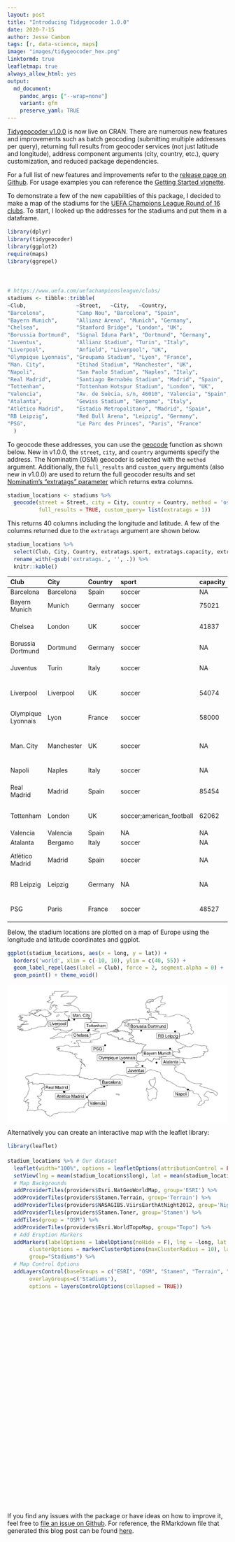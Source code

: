 ```yaml
---
layout: post
title: "Introducing Tidygeocoder 1.0.0"
date: 2020-7-15
author: Jesse Cambon
tags: [r, data-science, maps]
image: "images/tidygeocoder_hex.png"
linktormd: true
leafletmap: true
always_allow_html: yes
output: 
  md_document:
    pandoc_args: ["--wrap=none"]
    variant: gfm
    preserve_yaml: TRUE
---
```


[Tidygeocoder v1.0.0](https://jessecambon.github.io/tidygeocoder/index.html) is now live on CRAN. There are numerous new features and improvements such as batch geocoding (submitting multiple addresses per query), returning full results from geocoder services (not just latitude and longitude), address component arguments (city, country, etc.), query customization, and reduced package dependencies.

For a full list of new features and improvements refer to the [release page on Github](https://github.com/jessecambon/tidygeocoder/releases/tag/v1.0.0). For usage examples you can reference the [Getting Started vignette](https://jessecambon.github.io/tidygeocoder/articles/tidygeocoder.html).

To demonstrate a few of the new capabilities of this package, I decided to make a map of the stadiums for the [UEFA Champions League Round of 16 clubs](https://www.uefa.com/uefachampionsleague/draws/2020/2001141/). To start, I looked up the addresses for the stadiums and put them in a dataframe.

``` r
library(dplyr)
library(tidygeocoder)
library(ggplot2)
require(maps)
library(ggrepel)



# https://www.uefa.com/uefachampionsleague/clubs/
stadiums <- tibble::tribble(
~Club,                ~Street,   ~City,   ~Country,
"Barcelona",          "Camp Nou", "Barcelona", "Spain",
"Bayern Munich",      "Allianz Arena", "Munich", "Germany",
"Chelsea",            "Stamford Bridge", "London", "UK",
"Borussia Dortmund",  "Signal Iduna Park", "Dortmund", "Germany",
"Juventus",           "Allianz Stadium", "Turin", "Italy",
"Liverpool",          "Anfield", "Liverpool", "UK",
"Olympique Lyonnais", "Groupama Stadium", "Lyon", "France",
"Man. City",          "Etihad Stadium", "Manchester", "UK",
"Napoli",             "San Paolo Stadium", "Naples", "Italy",
"Real Madrid",        "Santiago Bernabéu Stadium", "Madrid", "Spain",
"Tottenham",          "Tottenham Hotspur Stadium", "London", "UK",
"Valencia",           "Av. de Suècia, s/n, 46010", "Valencia", "Spain",
"Atalanta",           "Gewiss Stadium", "Bergamo", "Italy",
"Atlético Madrid",    "Estadio Metropolitano", "Madrid", "Spain",
"RB Leipzig",         "Red Bull Arena", "Leipzig", "Germany",
"PSG",                "Le Parc des Princes", "Paris", "France"
  )
```

To geocode these addresses, you can use the [geocode](https://jessecambon.github.io/tidygeocoder/reference/geocode.html) function as shown below. New in v1.0.0, the `street`, `city`, and `country` arguments specify the address. The Nominatim (OSM) geocoder is selected with the `method` argument. Additionally, the `full_results` and `custom_query` arguments (also new in v1.0.0) are used to return the full geocoder results and set [Nominatim’s “extratags” parameter](https://nominatim.org/release-docs/develop/api/Search/#parameters) which returns extra columns.

``` r
stadium_locations <- stadiums %>%
  geocode(street = Street, city = City, country = Country, method = 'osm', 
          full_results = TRUE, custom_query= list(extratags = 1))
```

This returns 40 columns including the longitude and latitude. A few of the columns returned due to the `extratags` argument are shown below.

``` r
stadium_locations %>%
  select(Club, City, Country, extratags.sport, extratags.capacity, extratags.operator, extratags.wikipedia) %>%
  rename_with(~gsub('extratags.', '', .)) %>%
  knitr::kable()
```

| Club               | City       | Country | sport                     | capacity | operator                      | wikipedia                         |
| :----------------- | :--------- | :------ | :------------------------ | :------- | :---------------------------- | :-------------------------------- |
| Barcelona          | Barcelona  | Spain   | soccer                    | NA       | NA                            | en:Camp Nou                       |
| Bayern Munich      | Munich     | Germany | soccer                    | 75021    | NA                            | de:Allianz Arena                  |
| Chelsea            | London     | UK      | soccer                    | 41837    | Chelsea Football Club         | en:Stamford Bridge (stadium)      |
| Borussia Dortmund  | Dortmund   | Germany | soccer                    | NA       | NA                            | de:Signal Iduna Park              |
| Juventus           | Turin      | Italy   | soccer                    | NA       | NA                            | it:Allianz Stadium (Torino)       |
| Liverpool          | Liverpool  | UK      | soccer                    | 54074    | Liverpool Football Club       | en:Anfield                        |
| Olympique Lyonnais | Lyon       | France  | soccer                    | 58000    | Olympique Lyonnais            | fr:Parc Olympique lyonnais        |
| Man. City          | Manchester | UK      | soccer                    | NA       | Manchester City Football Club | en:City of Manchester Stadium     |
| Napoli             | Naples     | Italy   | soccer                    | NA       | NA                            | en:Stadio San Paolo               |
| Real Madrid        | Madrid     | Spain   | soccer                    | 85454    | NA                            | es:Estadio Santiago Bernabéu      |
| Tottenham          | London     | UK      | soccer;american\_football | 62062    | Tottenham Hotspur             | en:Tottenham Hotspur Stadium      |
| Valencia           | Valencia   | Spain   | NA                        | NA       | NA                            | NA                                |
| Atalanta           | Bergamo    | Italy   | soccer                    | NA       | NA                            | NA                                |
| Atlético Madrid    | Madrid     | Spain   | soccer                    | NA       | NA                            | es:Estadio Metropolitano (Madrid) |
| RB Leipzig         | Leipzig    | Germany | NA                        | NA       | NA                            | de:Red Bull Arena (Leipzig)       |
| PSG                | Paris      | France  | soccer                    | 48527    | Paris Saint-Germain           | fr:Parc des Princes               |

Below, the stadium locations are plotted on a map of Europe using the longitude and latitude coordinates and ggplot.

``` r
ggplot(stadium_locations, aes(x = long, y = lat)) +
  borders('world', xlim = c(-10, 10), ylim = c(40, 55)) +
  geom_label_repel(aes(label = Club), force = 2, segment.alpha = 0) + 
  geom_point() + theme_void() 
```

<img src="/rmd_images/testleaflet/unnamed-chunk-5-1.png" style="display: block; margin: auto;" />

Alternatively you can create an interactive map with the leaflet library:

``` r
library(leaflet)

stadium_locations %>% # Our dataset
  leaflet(width="100%", options = leafletOptions(attributionControl = FALSE)) %>%
  setView(lng = mean(stadium_locations$long), lat = mean(stadium_locations$lat), zoom = 4) %>%
  # Map Backgrounds
  addProviderTiles(providers$Esri.NatGeoWorldMap, group='ESRI') %>% 
  addProviderTiles(providers$Stamen.Terrain, group='Terrain') %>%
  addProviderTiles(providers$NASAGIBS.ViirsEarthAtNight2012, group='Night') %>%
  addProviderTiles(providers$Stamen.Toner, group='Stamen') %>%
  addTiles(group = "OSM") %>%
  addProviderTiles(providers$Esri.WorldTopoMap, group="Topo") %>%
  # Add Eruption Markers
  addMarkers(labelOptions = labelOptions(noHide = F), lng = ~long, lat = ~lat,
       clusterOptions = markerClusterOptions(maxClusterRadius = 10), label= ~Club,
       group="Stadiums") %>%
  # Map Control Options
  addLayersControl(baseGroups = c("ESRI", "OSM", "Stamen", "Terrain", "Topo", "Night"),
       overlayGroups=c('Stadiums'),
       options = layersControlOptions(collapsed = TRUE))
```

<!--html_preserve-->

<div id="htmlwidget-14490eabf0aa285c0e94" class="leaflet html-widget" style="width:100%;height:480px;"></div>
<script type="application/json" data-for="htmlwidget-14490eabf0aa285c0e94">{"x":{"options":{"crs":{"crsClass":"L.CRS.EPSG3857","code":null,"proj4def":null,"projectedBounds":null,"options":{}},"attributionControl":false},"setView":[[46.816030234375,3.70195179384455],4,[]],"calls":[{"method":"addProviderTiles","args":["Esri.NatGeoWorldMap",null,"ESRI",{"errorTileUrl":"","noWrap":false,"detectRetina":false}]},{"method":"addProviderTiles","args":["Stamen.Terrain",null,"Terrain",{"errorTileUrl":"","noWrap":false,"detectRetina":false}]},{"method":"addProviderTiles","args":["NASAGIBS.ViirsEarthAtNight2012",null,"Night",{"errorTileUrl":"","noWrap":false,"detectRetina":false}]},{"method":"addProviderTiles","args":["Stamen.Toner",null,"Stamen",{"errorTileUrl":"","noWrap":false,"detectRetina":false}]},{"method":"addTiles","args":["//{s}.tile.openstreetmap.org/{z}/{x}/{y}.png",null,"OSM",{"minZoom":0,"maxZoom":18,"tileSize":256,"subdomains":"abc","errorTileUrl":"","tms":false,"noWrap":false,"zoomOffset":0,"zoomReverse":false,"opacity":1,"zIndex":1,"detectRetina":false,"attribution":"&copy; <a href=\"http://openstreetmap.org\">OpenStreetMap<\/a> contributors, <a href=\"http://creativecommons.org/licenses/by-sa/2.0/\">CC-BY-SA<\/a>"}]},{"method":"addProviderTiles","args":["Esri.WorldTopoMap",null,"Topo",{"errorTileUrl":"","noWrap":false,"detectRetina":false}]},{"method":"addMarkers","args":[[41.38089905,48.21880845,51.4816865,51.4928359,45.10965935,53.4308358,45.7653624,53.48309105,40.82797725,40.4530512,51.6041916,39.4756558,45.709222,40.43605295,51.34579105,48.8413634],[2.12292250075175,11.6246641517999,-0.191963664421104,7.45074465483453,7.64122132434347,-2.96090954141653,4.98205431107367,-2.20025200234333,14.1928889639353,-3.68754628942801,-0.0662349052591809,-0.3587826,9.68081336849461,-3.59971580972644,12.3482549226364,2.25306931623782],null,null,"Stadiums",{"interactive":true,"draggable":false,"keyboard":true,"title":"","alt":"","zIndexOffset":0,"opacity":1,"riseOnHover":false,"riseOffset":250},null,null,{"showCoverageOnHover":true,"zoomToBoundsOnClick":true,"spiderfyOnMaxZoom":true,"removeOutsideVisibleBounds":true,"spiderLegPolylineOptions":{"weight":1.5,"color":"#222","opacity":0.5},"freezeAtZoom":false,"maxClusterRadius":10},null,["Barcelona","Bayern Munich","Chelsea","Borussia Dortmund","Juventus","Liverpool","Olympique Lyonnais","Man. City","Napoli","Real Madrid","Tottenham","Valencia","Atalanta","Atlético Madrid","RB Leipzig","PSG"],{"interactive":false,"permanent":false,"direction":"auto","opacity":1,"offset":[0,0],"textsize":"10px","textOnly":false,"className":"","sticky":true},null]},{"method":"addLayersControl","args":[["ESRI","OSM","Stamen","Terrain","Topo","Night"],"Stadiums",{"collapsed":true,"autoZIndex":true,"position":"topright"}]}],"limits":{"lat":[39.4756558,53.48309105],"lng":[-3.68754628942801,14.1928889639353]}},"evals":[],"jsHooks":[]}</script>

<!--/html_preserve-->

If you find any issues with the package or have ideas on how to improve it, feel free to [file an issue on Github](https://github.com/jessecambon/tidygeocoder/issues). For reference, the RMarkdown file that generated this blog post can be found [here](https://github.com/jessecambon/jessecambon.github.io/tree/master/_posts/2020-07-15-tidygeocoder-1-0-0.Rmd).
